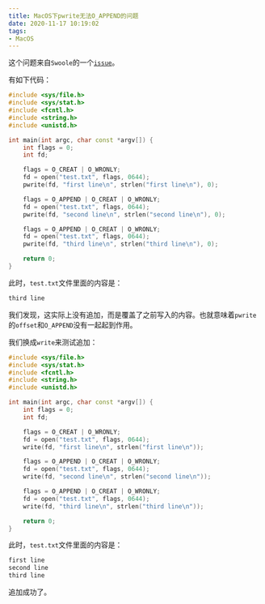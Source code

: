 ```yaml
---
title: MacOS下pwrite无法O_APPEND的问题
date: 2020-11-17 10:19:02
tags:
- MacOS
---
```


这个问题来自`Swoole`的一个[`issue`](https://github.com/swoole/swoole-src/issues/3839)。

有如下代码：

```cpp
#include <sys/file.h>
#include <sys/stat.h>
#include <fcntl.h>
#include <string.h>
#include <unistd.h>

int main(int argc, char const *argv[]) {
    int flags = 0;
    int fd;

    flags = O_CREAT | O_WRONLY;
    fd = open("test.txt", flags, 0644);
    pwrite(fd, "first line\n", strlen("first line\n"), 0);

    flags = O_APPEND | O_CREAT | O_WRONLY;
    fd = open("test.txt", flags, 0644);
    pwrite(fd, "second line\n", strlen("second line\n"), 0);

    flags = O_APPEND | O_CREAT | O_WRONLY;
    fd = open("test.txt", flags, 0644);
    pwrite(fd, "third line\n", strlen("third line\n"), 0);

    return 0;
}
```

此时，`test.txt`文件里面的内容是：

```txt
third line


```

我们发现，这实际上没有追加，而是覆盖了之前写入的内容。也就意味着`pwrite`的`offset`和`O_APPEND`没有一起起到作用。

我们换成`write`来测试追加：

```cpp
#include <sys/file.h>
#include <sys/stat.h>
#include <fcntl.h>
#include <string.h>
#include <unistd.h>

int main(int argc, char const *argv[]) {
    int flags = 0;
    int fd;

    flags = O_CREAT | O_WRONLY;
    fd = open("test.txt", flags, 0644);
    write(fd, "first line\n", strlen("first line\n"));

    flags = O_APPEND | O_CREAT | O_WRONLY;
    fd = open("test.txt", flags, 0644);
    write(fd, "second line\n", strlen("second line\n"));

    flags = O_APPEND | O_CREAT | O_WRONLY;
    fd = open("test.txt", flags, 0644);
    write(fd, "third line\n", strlen("third line\n"));

    return 0;
}
```

此时，`test.txt`文件里面的内容是：

```txt
first line
second line
third line

```

追加成功了。
